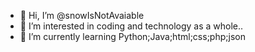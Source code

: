 - 👋 Hi, I’m @snowIsNotAvaiable
- 👀 I’m interested in coding and technology as a whole..
- 🌱 I’m currently learning Python;Java;html;css;php;json

<!---
snowIsNotAvaiable/snowIsNotAvaiable is a ✨ special ✨ repository because its `README.md` (this file) appears on your GitHub profile.
You can click the Preview link to take a look at your changes.
--->
